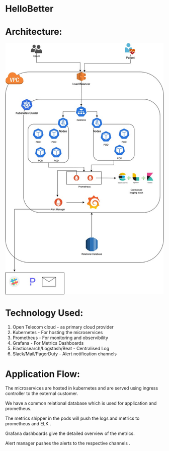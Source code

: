 # HelloBetter


# Architecture:
![alt text](https://github.com/rahulradhakrishnan-falcon/HelloBetter/blob/main/HelloBetter.jpg?raw=true)

# Technology Used:

1. Open Telecom cloud - as primary cloud provider
2. Kubernetes - For hosting the microservices
3. Prometheus - For monitoring and observibility
4. Grafana - For Metrics Dashboards
5. Elasticsearch/Logstash/Beat - Centralised Log 
6. Slack/Mail/PagerDuty - Alert notification channels

# Application Flow:

The microservices are hosted in kubernetes and are served using ingress controller to the external customer.

We have a common relational database which is used for application and prometheus.

The metrics shipper in the pods will push the logs and metrics to prometheus and ELK .

Grafana dashboards give the detailed overview of the metrics.

Alert manager pushes the alerts to the respective channels .
